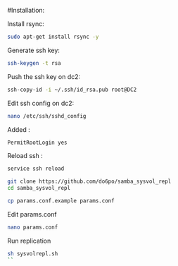 #Installation:

Install rsync:
```bash
sudo apt-get install rsync -y
```

Generate ssh key:
```bash
ssh-keygen -t rsa
```

Push the ssh key on dc2:
```bash
ssh-copy-id -i ~/.ssh/id_rsa.pub root@DC2
```

Edit ssh config on dc2: 
```bash
nano /etc/ssh/sshd_config
```

Added :
```bash
PermitRootLogin yes
```

Reload ssh :
```bash
service ssh reload
```

```bash
git clone https://github.com/do6po/samba_sysvol_repl
cd samba_sysvol_repl

cp params.conf.example params.conf
```

Edit params.conf
```bash
nano params.conf
```


Run replication

```bash
sh sysvolrepl.sh
``

